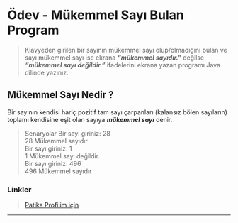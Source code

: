 # Ödev - Mükemmel Sayı Bulan Program
> Klavyeden girilen bir sayının mükemmel sayı olup/olmadığını bulan ve sayı mükemmel sayı ise ekrana ***“mükemmel sayıdır.”*** değilse ***“mükemmel sayı değildir.”*** ifadelerini ekrana yazan programı Java dilinde yazınız.

## Mükemmel Sayı Nedir ?
Bir sayının kendisi hariç pozitif tam sayı çarpanları (kalansız bölen sayıların) toplamı kendisine eşit olan sayıya ***mükemmel sayı*** denir.


>Senaryolar
Bir sayı giriniz: 28 <br>
28 Mükemmel sayıdır <br>
Bir sayı giriniz: 1 <br>
1 Mükemmel sayı değildir. <br>
Bir sayı giriniz: 496 <br>
496 Mükemmel sayıdır <br>

### Linkler
> <a href="https://app.patika.dev/emrevaljean" target="_blank">Patika Profilim için</a>

<hr>
